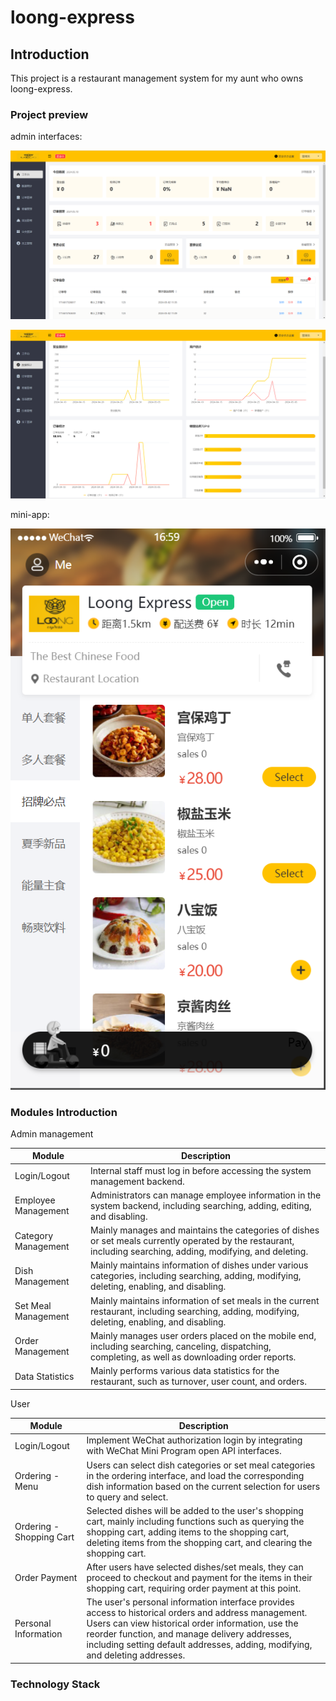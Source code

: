 # loong-express

## Introduction

This project is a restaurant management system for my aunt who owns loong-express.

### Project preview

admin interfaces:

![1715340029300](image/README/1715340029300.png)

![1715340037199](image/README/1715340037199.png)

mini-app:

![1715340042288](image/README/1715340042288.png)

### Modules Introduction

Admin management

| Module              | Description                                                                                                                                                    |
| ------------------- | -------------------------------------------------------------------------------------------------------------------------------------------------------------- |
| Login/Logout        | Internal staff must log in before accessing the system management backend.                                                                                     |
| Employee Management | Administrators can manage employee information in the system backend, including searching, adding, editing, and disabling.                                     |
| Category Management | Mainly manages and maintains the categories of dishes or set meals currently operated by the restaurant, including searching, adding, modifying, and deleting. |
| Dish Management     | Mainly maintains information of dishes under various categories, including searching, adding, modifying, deleting, enabling, and disabling.                    |
| Set Meal Management | Mainly maintains information of set meals in the current restaurant, including searching, adding, modifying, deleting, enabling, and disabling.                |
| Order Management    | Mainly manages user orders placed on the mobile end, including searching, canceling, dispatching, completing, as well as downloading order reports.            |
| Data Statistics     | Mainly performs various data statistics for the restaurant, such as turnover, user count, and orders.                                                          |

User

| Module                   | Description                                                                                                                                                                                                                                                                                  |
| ------------------------ | -------------------------------------------------------------------------------------------------------------------------------------------------------------------------------------------------------------------------------------------------------------------------------------------- |
| Login/Logout             | Implement WeChat authorization login by integrating with WeChat Mini Program open API interfaces.                                                                                                                                                                                            |
| Ordering - Menu          | Users can select dish categories or set meal categories in the ordering interface, and load the corresponding dish information based on the current selection for users to query and select.                                                                                                 |
| Ordering - Shopping Cart | Selected dishes will be added to the user's shopping cart, mainly including functions such as querying the shopping cart, adding items to the shopping cart, deleting items from the shopping cart, and clearing the shopping cart.                                                          |
| Order Payment            | After users have selected dishes/set meals, they can proceed to checkout and payment for the items in their shopping cart, requiring order payment at this point.                                                                                                                            |
| Personal Information     | The user's personal information interface provides access to historical orders and address management. Users can view historical order information, use the reorder function, and manage delivery addresses, including setting default addresses, adding, modifying, and deleting addresses. |

### Technology Stack
